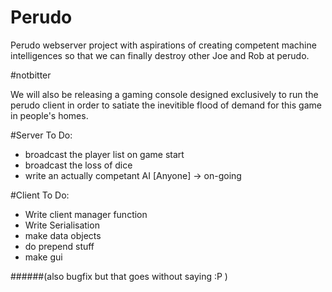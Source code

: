 # Perudo

Perudo webserver project with aspirations of creating competent machine intelligences so that we can finally destroy other Joe and Rob at perudo.

\#notbitter

We will also be releasing a gaming console designed exclusively to run the perudo client in order to satiate the inevitible flood of demand for this game in people's homes.

#Server To Do:

- broadcast the player list on game start
- broadcast the loss of dice
- write an actually competant AI [Anyone] -> on-going


#Client To Do:
- Write client manager function
- Write Serialisation
- make data objects
- do prepend stuff
- make gui

######(also bugfix but that goes without saying :P )
